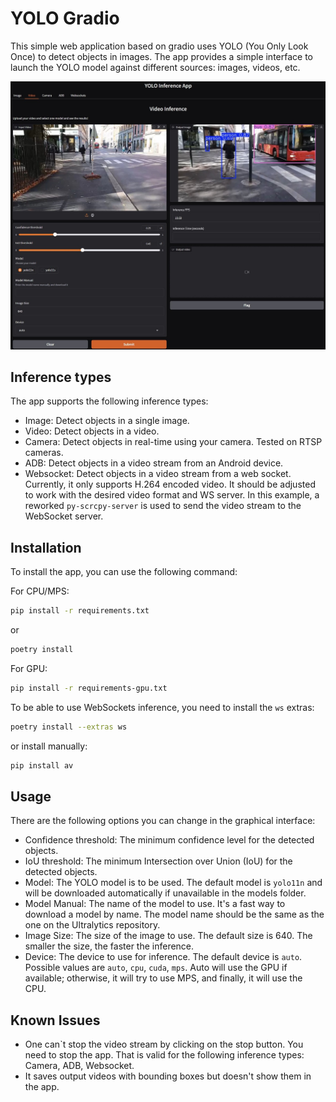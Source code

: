 # YOLO Gradio

This simple web application based on gradio uses YOLO (You Only Look Once) to detect objects in images. The app provides a simple interface to launch the YOLO model against different sources: images, videos, etc.

![image](./docs/images/image1.jpg)

## Inference types

The app supports the following inference types:

- Image: Detect objects in a single image.
- Video: Detect objects in a video.
- Camera: Detect objects in real-time using your camera. Tested on RTSP cameras.
- ADB: Detect objects in a video stream from an Android device.
- Websocket: Detect objects in a video stream from a web socket. Currently, it only supports H.264 encoded video. It should be adjusted to work with the desired video format and WS server. In this example, a reworked `py-scrcpy-server` is used to send the video stream to the WebSocket server.

## Installation

To install the app, you can use the following command:

For CPU/MPS:

```bash
pip install -r requirements.txt
```

or

```bash
poetry install
```

For GPU:

```bash
pip install -r requirements-gpu.txt
```

To be able to use WebSockets inference, you need to install the `ws` extras:

```bash
poetry install --extras ws
```

or install manually:

```bash
pip install av
```

## Usage

There are the following options you can change in the graphical interface:
- Confidence threshold: The minimum confidence level for the detected objects.
- IoU threshold: The minimum Intersection over Union (IoU) for the detected objects.
- Model: The YOLO model is to be used. The default model is `yolo11n` and will be downloaded automatically if unavailable in the models folder.
- Model Manual: The name of the model to use. It's a fast way to download a model by name. The model name should be the same as the one on the Ultralytics repository.
- Image Size: The size of the image to use. The default size is 640. The smaller the size, the faster the inference.
- Device: The device to use for inference. The default device is `auto`. Possible values are `auto`, `cpu`, `cuda`, `mps`. Auto will use the GPU if available; otherwise, it will try to use MPS, and finally, it will use the CPU.

## Known Issues

- One can`t stop the video stream by clicking on the stop button. You need to stop the app. That is valid for the following inference types: Camera, ADB, Websocket.
- It saves output videos with bounding boxes but doesn't show them in the app.